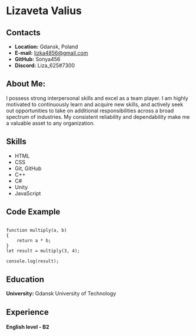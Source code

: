 # Lizaveta Valius

## Contacts
* __Location:__ Gdansk,  Poland
* __E-mail:__ lizka4856@gmail.com
* __GitHub:__ Sonya456
* __Discord:__ Liza_625#7300

## About Me: 
I possess strong interpersonal skills and excel as a team player. I am highly motivated to continuously learn and acquire new skills, and actively seek out opportunities to take on additional responsibilities across a broad spectrum of industries. My consistent reliability and dependability make me a valuable asset to any organization.

## Skills
* HTML
* CSS
* Git, GitHub
* C++
* C# 
* Unity
* JavaScript

## Code Example

```

function multiply(a, b) 
{
    return a * b; 
}
let result = multiply(3, 4);

console.log(result);
```
## Education

__University:__ Gdansk University of Technology


 ## Experience

#### English level - B2
